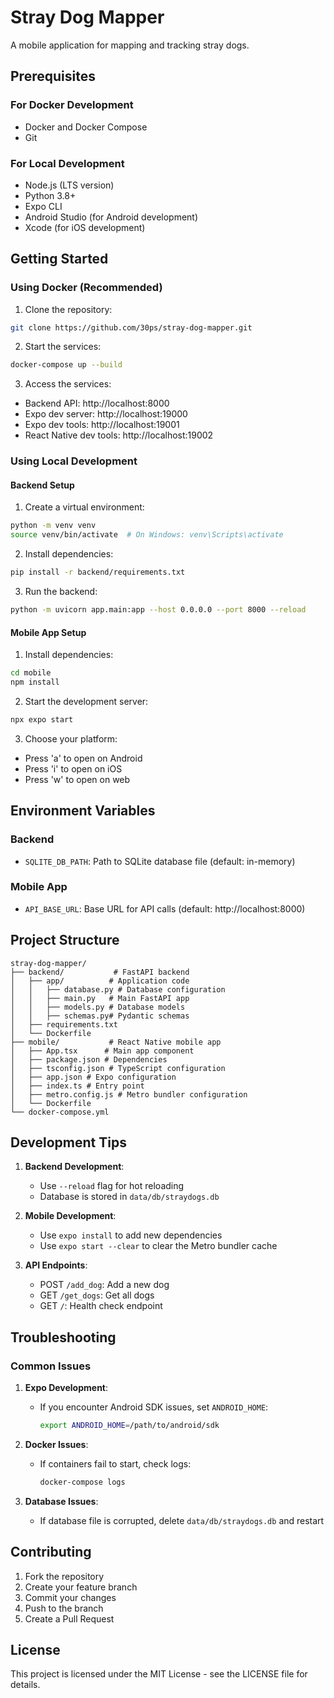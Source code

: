 # Stray Dog Mapper

A mobile application for mapping and tracking stray dogs.

## Prerequisites

### For Docker Development
- Docker and Docker Compose
- Git

### For Local Development
- Node.js (LTS version)
- Python 3.8+
- Expo CLI
- Android Studio (for Android development)
- Xcode (for iOS development)

## Getting Started

### Using Docker (Recommended)

1. Clone the repository:
```bash
git clone https://github.com/30ps/stray-dog-mapper.git
```

2. Start the services:
```bash
docker-compose up --build
```

3. Access the services:
- Backend API: http://localhost:8000
- Expo dev server: http://localhost:19000
- Expo dev tools: http://localhost:19001
- React Native dev tools: http://localhost:19002

### Using Local Development

#### Backend Setup
1. Create a virtual environment:
```bash
python -m venv venv
source venv/bin/activate  # On Windows: venv\Scripts\activate
```

2. Install dependencies:
```bash
pip install -r backend/requirements.txt
```

3. Run the backend:
```bash
python -m uvicorn app.main:app --host 0.0.0.0 --port 8000 --reload
```

#### Mobile App Setup
1. Install dependencies:
```bash
cd mobile
npm install
```

2. Start the development server:
```bash
npx expo start
```

3. Choose your platform:
- Press 'a' to open on Android
- Press 'i' to open on iOS
- Press 'w' to open on web

## Environment Variables

### Backend
- `SQLITE_DB_PATH`: Path to SQLite database file (default: in-memory)

### Mobile App
- `API_BASE_URL`: Base URL for API calls (default: http://localhost:8000)

## Project Structure
```
stray-dog-mapper/
├── backend/           # FastAPI backend
│   ├── app/          # Application code
│   │   ├── database.py # Database configuration
│   │   ├── main.py   # Main FastAPI app
│   │   ├── models.py # Database models
│   │   ├── schemas.py# Pydantic schemas
│   ├── requirements.txt
│   └── Dockerfile
├── mobile/           # React Native mobile app
│   ├── App.tsx      # Main app component
│   ├── package.json # Dependencies
│   ├── tsconfig.json # TypeScript configuration
│   ├── app.json # Expo configuration
│   ├── index.ts # Entry point
│   ├── metro.config.js # Metro bundler configuration
│   └── Dockerfile
└── docker-compose.yml
```

## Development Tips

1. **Backend Development**:
   - Use `--reload` flag for hot reloading
   - Database is stored in `data/db/straydogs.db`

2. **Mobile Development**:
   - Use `expo install` to add new dependencies
   - Use `expo start --clear` to clear the Metro bundler cache

3. **API Endpoints**:
   - POST `/add_dog`: Add a new dog
   - GET `/get_dogs`: Get all dogs
   - GET `/`: Health check endpoint

## Troubleshooting

### Common Issues

1. **Expo Development**:
   - If you encounter Android SDK issues, set `ANDROID_HOME`:
     ```bash
     export ANDROID_HOME=/path/to/android/sdk
     ```

2. **Docker Issues**:
   - If containers fail to start, check logs:
     ```bash
     docker-compose logs
     ```

3. **Database Issues**:
   - If database file is corrupted, delete `data/db/straydogs.db` and restart

## Contributing

1. Fork the repository
2. Create your feature branch
3. Commit your changes
4. Push to the branch
5. Create a Pull Request

## License

This project is licensed under the MIT License - see the LICENSE file for details.

